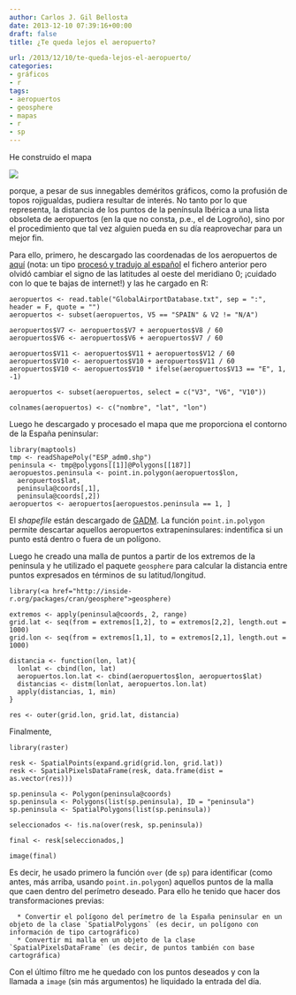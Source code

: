 ```yaml
---
author: Carlos J. Gil Bellosta
date: 2013-12-10 07:39:16+00:00
draft: false
title: ¿Te queda lejos el aeropuerto?

url: /2013/12/10/te-queda-lejos-el-aeropuerto/
categories:
- gráficos
- r
tags:
- aeropuertos
- geosphere
- mapas
- r
- sp
---
```


He construido el mapa

[![](/wp-uploads/2013/12/distancias_aropuertos.png)
](/wp-uploads/2013/12/distancias_aropuertos.png)

porque, a pesar de sus innegables deméritos gráficos, como la profusión de topos rojigualdas, pudiera resultar de interés. No tanto por lo que representa, la distancia de los puntos de la península Ibérica a una lista obsoleta de aeropuertos (en la que no consta, p.e., el de Logroño), sino por el procedimiento que tal vez alguien pueda en su día reaprovechar para un mejor fin.

Para ello, primero, he descargado las coordenadas de los aeropuertos de [aquí](http://www.partow.net/miscellaneous/airportdatabase/#Download) (nota: un tipo [procesó y tradujo al español](http://dev4bloggers.blogspot.com.es/2010/06/base-datos-aeropuertos-mundo.html) el fichero anterior pero olvidó cambiar el signo de las latitudes al oeste del meridiano 0; ¡cuidado con lo que te bajas de internet!) y las he cargado en R:



    aeropuertos <- read.table("GlobalAirportDatabase.txt", sep = ":", header = F, quote = "")
    aeropuertos <- subset(aeropuertos, V5 == "SPAIN" & V2 != "N/A")

    aeropuertos$V7 <- aeropuertos$V7 + aeropuertos$V8 / 60
    aeropuertos$V6 <- aeropuertos$V6 + aeropuertos$V7 / 60

    aeropuertos$V11 <- aeropuertos$V11 + aeropuertos$V12 / 60
    aeropuertos$V10 <- aeropuertos$V10 + aeropuertos$V11 / 60
    aeropuertos$V10 <- aeropuertos$V10 * ifelse(aeropuertos$V13 == "E", 1, -1)

    aeropuertos <- subset(aeropuertos, select = c("V3", "V6", "V10"))

    colnames(aeropuertos) <- c("nombre", "lat", "lon")



Luego he descargado y procesado el mapa que me proporciona el contorno de la España peninsular:



    library(maptools)
    tmp <- readShapePoly("ESP_adm0.shp")
    peninsula <- tmp@polygons[[1]]@Polygons[[187]]
    aeropuestos.peninsula <- point.in.polygon(aeropuertos$lon,
      aeropuertos$lat,
      peninsula@coords[,1],
      peninsula@coords[,2])
    aeropuertos <- aeropuertos[aeropuestos.peninsula == 1, ]



El _shapefile_ están descargado de [GADM](http://www.gadm.org/). La función `point.in.polygon` permite descartar aquellos aeropuertos extrapeninsulares: indentifica si un punto está dentro o fuera de un polígono.

Luego he creado una malla de puntos a partir de los extremos de la península y he utilizado el paquete `geosphere` para calcular la distancia entre puntos expresados en términos de su latitud/longitud.



    library(<a href="http://inside-r.org/packages/cran/geosphere">geosphere)

    extremos <- apply(peninsula@coords, 2, range)
    grid.lat <- seq(from = extremos[1,2], to = extremos[2,2], length.out = 1000)
    grid.lon <- seq(from = extremos[1,1], to = extremos[2,1], length.out = 1000)

    distancia <- function(lon, lat){
      lonlat <- cbind(lon, lat)
      aeropuertos.lon.lat <- cbind(aeropuertos$lon, aeropuertos$lat)
      distancias <- distm(lonlat, aeropuertos.lon.lat)
      apply(distancias, 1, min)
    }

    res <- outer(grid.lon, grid.lat, distancia)



Finalmente,



    library(raster)

    resk <- SpatialPoints(expand.grid(grid.lon, grid.lat))
    resk <- SpatialPixelsDataFrame(resk, data.frame(dist = as.vector(res)))

    sp.peninsula <- Polygon(peninsula@coords)
    sp.peninsula <- Polygons(list(sp.peninsula), ID = "peninsula")
    sp.peninsula <- SpatialPolygons(list(sp.peninsula))

    seleccionados <- !is.na(over(resk, sp.peninsula))

    final <- resk[seleccionados,]

    image(final)



Es decir, he usado primero la función `over` (de `sp`) para identificar (como antes, más arriba, usando `point.in.polygon`) aquellos puntos de la malla que caen dentro del perímetro deseado. Para ello he tenido que hacer dos transformaciones previas:



	  * Convertir el polígono del perímetro de la España peninsular en un objeto de la clase `SpatialPolygons` (es decir, un polígono con información de tipo cartográfico)
	  * Convertir mi malla en un objeto de la clase `SpatialPixelsDataFrame` (es decir, de puntos también con base cartográfica)


Con el último filtro me he quedado con los puntos deseados y con la llamada a `image` (sin más argumentos) he liquidado la entrada del día.
